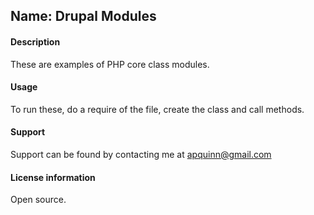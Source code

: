 ## Name: Drupal Modules  
#### Description
These are examples of PHP core class modules.

#### Usage
To run these, do a require of the file, create the class and call methods.

#### Support
Support can be found by contacting me at apquinn@gmail.com

#### License information
Open source.
